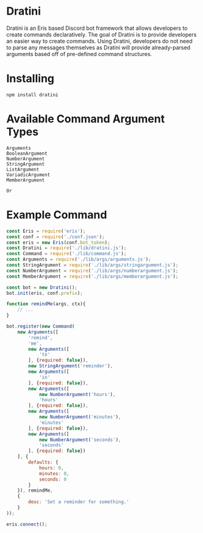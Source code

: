 # Dratini

Dratini is an Eris based Discord bot framework that allows developers to create commands declaratively. The goal of Dratini is to provide developers an easier way to create commands. Using Dratini, developers do not need to parse any messages themselves as Dratini will provide already-parsed arguments based off of pre-defined command structures.

# Installing

```
npm install dratini
```

# Available Command Argument Types

```
Arguments
BooleanArgument
NumberArgument
StringArgument
ListArgument
VariadicArgument
MemberArgument

Or
```

# Example Command

```js
const Eris = require('eris');
const conf = require('./conf.json');
const eris = new Eris(conf.bot_token);
const Dratini = require('./lib/dratini.js');
const Command = require('./lib/command.js');
const Arguments = require('./lib/args/arguments.js');
const StringArgument = require('./lib/args/stringargument.js');
const NumberArgument = require('./lib/args/numberargument.js');
const MemberArgument = require('./lib/args/memberargument.js');

const bot = new Dratini();
bot.init(eris, conf.prefix);

function remindMe(args, ctx){
	// ...
}

bot.register(new Command(
    new Arguments([
        'remind',
        'me',
        new Arguments([
            'to'
        ], {required: false}),
        new StringArgument('reminder'),
        new Arguments([
            'in'
        ], {required: false}),
        new Arguments([
            new NumberArgument('hours'),
            'hours'
        ], {required: false}),
        new Arguments([
            new NumberArgument('minutes'),
            'minutes'
        ], {required: false}),
        new Arguments([
            new NumberArgument('seconds'),
            'seconds'
        ], {required: false})
    ], {
        defaults: {
            hours: 0,
            minutes: 0,
            seconds: 0
        }
    }), remindMe,
    {
        desc: 'Set a reminder for something.'
    }
));

eris.connect();
```
